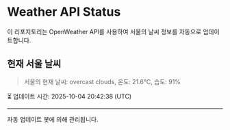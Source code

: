 
# Weather API Status

이 리포지토리는 OpenWeather API를 사용하여 서울의 날씨 정보를 자동으로 업데이트합니다.

## 현재 서울 날씨
> 서울의 현재 날씨: overcast clouds, 온도: 21.6°C, 습도: 91%

⏳ 업데이트 시간: 2025-10-04 20:42:38 (UTC)

---
자동 업데이트 봇에 의해 관리됩니다.
